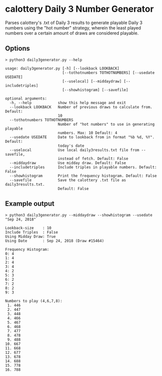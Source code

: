# calottery Daily 3 Number Generator

Parses calottery's .txt of Daily 3 results to generate playable Daily 3 numbers using the "hot number" strategy, wherein the least played numbers over a certain amount of draws are considered playable.

## Options

```
> python3 daily3generator.py --help

usage: daily3generator.py [-h] [--lookback LOOKBACK]
                          [--tothotnumbers TOTHOTNUMBERS] [--usedate USEDATE]
                          [--uselocal] [--middaydraw] [--includetriples]
                          [--showhistogram] [--savefile]

optional arguments:
  -h, --help            show this help message and exit
  --lookback LOOKBACK   Number of previous draws to calculate from. Default:
                        10
  --tothotnumbers TOTHOTNUMBERS
                        Number of "hot numbers" to use in generating playable
                        numbers. Max: 10 Default: 4
  --usedate USEDATE     Date to lookback from in format "%b %d, %Y". Default:
                        today's date
  --uselocal            Use local daily3results.txt file from --savefile,
                        instead of fetch. Default: False
  --middaydraw          Use midday draw. Default: False
  --includetriples      Include triples in playable numbers. Default: False
  --showhistogram       Print the frequency histogram. Default: False
  --savefile            Save the calottery .txt file as daily3results.txt.
                        Default: False

```

## Example output
```
> python3 daily3generator.py --middaydraw --showhistogram --usedate "Sep 24, 2018"

Lookback-size    : 10
Include Triples  : False
Using Midday Draw: True
Using Date       : Sep 24, 2018 (Draw #15464)

Frequency Histogram:
0: 4
1: 4
2: 4
3: 4
4: 2
5: 3
6: 2
7: 2
8: 2
9: 3

Numbers to play (4,6,7,8):
 1. 446
 2. 447
 3. 448
 4. 466
 5. 467
 6. 468
 7. 477
 8. 478
 9. 488
10. 667
11. 668
12. 677
13. 678
14. 688
15. 778
16. 788
```

